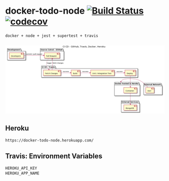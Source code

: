 # docker-todo-node [![Build Status](https://travis-ci.org/amitsaran/docker-todo-node.svg?branch=master)](https://travis-ci.org/amitsaran/docker-todo-node)[![codecov](https://codecov.io/gh/amitsaran/docker-todo-node/branch/master/graph/badge.svg?token=R1OKJ2V44A)](https://codecov.io/gh/amitsaran/docker-todo-node)
    docker + node + jest + supertest + travis
    
### ![alt text](./myassets/images/docker-todo-node.png "CI CD workflow")


## Heroku 
    https://docker-todo-node.herokuapp.com/

## Travis: Environment Variables
    HEROKU_API_KEY
    HEROKU_APP_NAME


